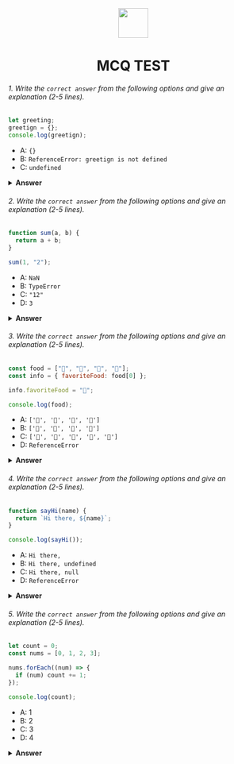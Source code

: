 <div align="center">
  <img height="60" src="https://edurev.gumlet.io/AllImages/original/ApplicationImages/CourseImages/944e5d47-8c55-4a89-91e5-22ab5f2798fc_CI.png">
  <h1>MCQ TEST</h1>
</div>

###### 1. Write the `correct answer` from the following options and give an explanation (2-5 lines).

```javascript
let greeting;
greetign = {};
console.log(greetign);
```

- A: `{}`
- B: `ReferenceError: greetign is not defined`
- C: `undefined`

<details><summary><b>Answer</b></summary>
<p>

#### Answer:ReferenceError: greetign is not defined 

<i>In your code, you have a typographical error. You declared a variable named greeting, but when you attempt to log greetign, you misspelled it. JavaScript is case-sensitive, so greeting and greetign are treated as two different variables. Since greetign is not defined anywhere in your code, it will result in a ReferenceError</i>

</p>
</details>

###### 2. Write the `correct answer` from the following options and give an explanation (2-5 lines).

```javascript
function sum(a, b) {
  return a + b;
}

sum(1, "2");
```

- A: `NaN`
- B: `TypeError`
- C: `"12"`
- D: `3`

<details><summary><b>Answer</b></summary>
<p>

#### Answer: 12

<i>In JavaScript, when you use the + operator to add values, it can also be used for string concatenation. In the sum function, you are adding a number (1) to a string ("2"). JavaScript will implicitly convert the number to a string and then concatenate them, resulting in the string "12"</i>

</p>
</details>

###### 3. Write the `correct answer` from the following options and give an explanation (2-5 lines).

```javascript
const food = ["🍕", "🍫", "🥑", "🍔"];
const info = { favoriteFood: food[0] };

info.favoriteFood = "🍝";

console.log(food);
```

- A: `['🍕', '🍫', '🥑', '🍔']`
- B: `['🍝', '🍫', '🥑', '🍔']`
- C: `['🍝', '🍕', '🍫', '🥑', '🍔']`
- D: `ReferenceError`

<details><summary><b>Answer</b></summary>
<p>

#### Answer: ['🍕', '🍫', '🥑', '🍔']

<i>
The correct answer is A: ['🍕', '🍫', '🥑', '🍔'].

In the code, info.favoriteFood initially holds a reference to the first element of the food array, which is "🍕". However, when you later assign "🍝" to info.favoriteFood, it does not modify the food array. Therefore, food remains unchanged, and the console.log(food) statement will output the original array ['🍕', '🍫', '🥑', '🍔'].</i>

</p>
</details>

###### 4. Write the `correct answer` from the following options and give an explanation (2-5 lines).

```javascript
function sayHi(name) {
  return `Hi there, ${name}`;
}

console.log(sayHi());
```

- A: `Hi there,`
- B: `Hi there, undefined`
- C: `Hi there, null`
- D: `ReferenceError`

<details><summary><b>Answer</b></summary>
<p>

#### Answer: Hi there, undefined.

<i>In the sayHi function, you have defined a parameter name, but when you call sayHi() in the console.log statement, you do not provide any argument. In JavaScript, if you don't provide a value for a function parameter, it will be assigned the value undefined by default. Therefore, the function returns "Hi there, undefined.</i>

</p>
</details>

###### 5. Write the `correct answer` from the following options and give an explanation (2-5 lines).

```javascript
let count = 0;
const nums = [0, 1, 2, 3];

nums.forEach((num) => {
  if (num) count += 1;
});

console.log(count);
```

- A: 1
- B: 2
- C: 3
- D: 4

<details><summary><b>Answer</b></summary>
<p>

#### Answer: 2

<i>In the given code, you are using the forEach method to iterate through the nums array. The callback function (num) => {...} is executed for each element in the array.

In JavaScript, the condition if (num) evaluates to true for all elements of the array except 0, which is considered a falsy value. So the callback function increments the count variable only for non-zero elements. Since there are two non-zero elements in the nums array (1 and 2), the count variable is incremented twice resulting in a final value of 2. Therefore console.log(count) will output 2.</i>

</p>
</details>
